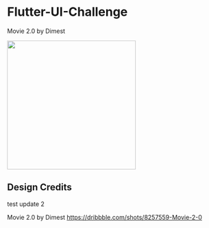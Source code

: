 # Flutter-UI-Challenge

Movie 2.0 by Dimest

<img src="assets/movie_2_dimest.gif"  width="300"/>

## **Design Credits**

test update 2

Movie 2.0 by Dimest
https://dribbble.com/shots/8257559-Movie-2-0

